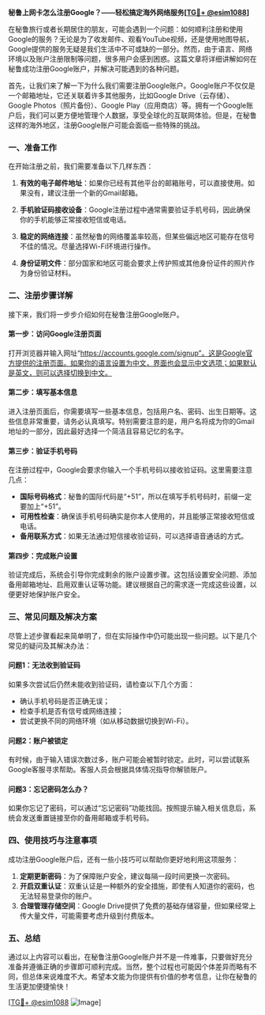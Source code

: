 **秘鲁上网卡怎么注册Google？——轻松搞定海外网络服务[[TG💪+ @esim1088](https://t.me/s/esim1088)]**

在秘鲁旅行或者长期居住的朋友，可能会遇到一个问题：如何顺利注册和使用Google的服务？无论是为了收发邮件、观看YouTube视频，还是使用地图导航，Google提供的服务无疑是我们生活中不可或缺的一部分。然而，由于语言、网络环境以及账户注册限制等问题，很多用户会感到困惑。这篇文章将详细讲解如何在秘鲁成功注册Google账户，并解决可能遇到的各种问题。

首先，让我们来了解一下为什么我们需要注册Google账户。Google账户不仅仅是一个邮箱地址，它还关联着许多其他服务，比如Google Drive（云存储）、Google Photos（照片备份）、Google Play（应用商店）等。拥有一个Google账户后，我们可以更方便地管理个人数据，享受全球化的互联网体验。但是，在秘鲁这样的海外地区，注册Google账户可能会面临一些特殊的挑战。

### 一、准备工作

在开始注册之前，我们需要准备以下几样东西：

1. **有效的电子邮件地址**：如果你已经有其他平台的邮箱账号，可以直接使用。如果没有，建议注册一个新的Gmail邮箱。
   
2. **手机验证码接收设备**：Google注册过程中通常需要验证手机号码，因此确保你的手机能够正常接收短信或电话。

3. **稳定的网络连接**：虽然秘鲁的网络覆盖率较高，但某些偏远地区可能存在信号不佳的情况。尽量选择Wi-Fi环境进行操作。

4. **身份证明文件**：部分国家和地区可能会要求上传护照或其他身份证件的照片作为身份验证材料。

### 二、注册步骤详解

接下来，我们将一步步介绍如何在秘鲁注册Google账户。

#### 第一步：访问Google注册页面

打开浏览器并输入网址“https://accounts.google.com/signup”。这是Google官方提供的注册页面。如果你的语言设置为中文，界面也会显示中文选项；如果默认是英文，则可以选择切换到中文。

#### 第二步：填写基本信息

进入注册页面后，你需要填写一些基本信息，包括用户名、密码、出生日期等。这些信息非常重要，请务必认真填写。特别需要注意的是，用户名将成为你的Gmail地址的一部分，因此最好选择一个简洁且容易记忆的名字。

#### 第三步：验证手机号码

在注册过程中，Google会要求你输入一个手机号码以接收验证码。这里需要注意几点：

- **国际号码格式**：秘鲁的国际代码是“+51”，所以在填写手机号码时，前缀一定要加上“+51”。
- **可用性检查**：确保该手机号码确实是你本人使用的，并且能够正常接收短信或电话。
- **备用联系方式**：如果无法通过短信接收验证码，可以选择语音通话的方式。

#### 第四步：完成账户设置

验证完成后，系统会引导你完成剩余的账户设置步骤。这包括设置安全问题、添加备用邮箱地址、启用双重认证等功能。建议根据自己的需求逐一完成这些设置，以便更好地保护账户安全。

### 三、常见问题及解决方案

尽管上述步骤看起来简单明了，但在实际操作中仍可能出现一些问题。以下是几个常见的疑问及其解决办法：

#### 问题1：无法收到验证码

如果多次尝试后仍然未能收到验证码，请检查以下几个方面：
- 确认手机号码是否正确无误；
- 检查手机是否有信号或网络连接；
- 尝试更换不同的网络环境（如从移动数据切换到Wi-Fi）。

#### 问题2：账户被锁定

有时候，由于输入错误次数过多，账户可能会被暂时锁定。此时，可以尝试联系Google客服寻求帮助。客服人员会根据具体情况指导你解锁账户。

#### 问题3：忘记密码怎么办？

如果你忘记了密码，可以通过“忘记密码”功能找回。按照提示输入相关信息后，系统会发送重置链接至你的备用邮箱或手机号码。

### 四、使用技巧与注意事项

成功注册Google账户后，还有一些小技巧可以帮助你更好地利用这项服务：

1. **定期更新密码**：为了保障账户安全，建议每隔一段时间更换一次密码。
2. **开启双重认证**：双重认证是一种额外的安全措施，即使有人知道你的密码，也无法轻易登录你的账户。
3. **合理管理存储空间**：Google Drive提供了免费的基础存储容量，但如果经常上传大量文件，可能需要考虑升级到付费版本。

### 五、总结

通过以上内容可以看出，在秘鲁注册Google账户并不是一件难事，只要做好充分准备并遵循正确的步骤即可顺利完成。当然，整个过程也可能因个体差异而略有不同，但总体来说难度不大。希望本文能为你提供有价值的参考信息，让你在秘鲁的生活更加便捷愉快！

[[TG💪+ @esim1088](https://t.me/s/esim1088) ![Image](https://i.postimg.cc/4NQfJmqS/Snipaste-2025-05-13-00-14-12.png)]